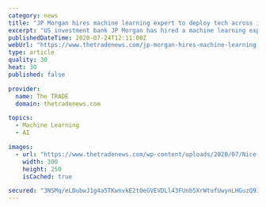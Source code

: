```yaml
---
category: news
title: "JP Morgan hires machine learning expert to deploy tech across investable indices business"
excerpt: "US investment bank JP Morgan has hired a machine learning expert to deploy the technology across its investable indices business, The TRADE has learnt. Fredrik Giertz has been appointed vice president in equity derivatives structuring at JP Morgan ..."
publishedDateTime: 2020-07-24T12:11:00Z
webUrl: "https://www.thetradenews.com/jp-morgan-hires-machine-learning-expert-to-deploy-tech-across-investable-indices-business/"
type: article
quality: 30
heat: 30
published: false

provider:
  name: The TRADE
  domain: thetradenews.com

topics:
  - Machine Learning
  - AI

images:
  - url: "https://www.thetradenews.com/wp-content/uploads/2020/07/Nice-2020-300x250-1.jpg"
    width: 300
    height: 250
    isCached: true

secured: "3NSMq/eLDubwJ1g4a5TKwnvkE2tOeGVEVDLl43FUnb5XrWtufUwynLHGuzQ912c8v0KNI5URaLiapAyjvIgQmWmdRLK9PM08Errs7R+RVQibdOdAfvbFv+ZqJMpu0KwrNHt/4k4sHdzX4sNoN3hazfztOAk2Kmibnuf7SWKY2sd9U0g9/zg/qzBTa9I62OnA511ZfqA+coLy9tS6c04UJ9HDcGFWltujj0EwtdtF2dUzxDHVkgjWuZrBtmwuSkYeS9QbfnwqJYgqfoV00dJUdQvCKQg23BdIyxyIOKmbBNmTFh/txQZPHZ62Iucc+w9Wr4eR57J7b5mcuI9BxQQiyw==;qZFDsA3vlrQn5h/AAVtthA=="
---
```



